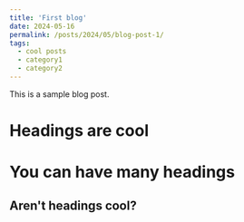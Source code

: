 ```yaml
---
title: 'First blog'
date: 2024-05-16
permalink: /posts/2024/05/blog-post-1/
tags:
  - cool posts
  - category1
  - category2
---
```


This is a sample blog post. 

Headings are cool
======

You can have many headings
======

Aren't headings cool?
------